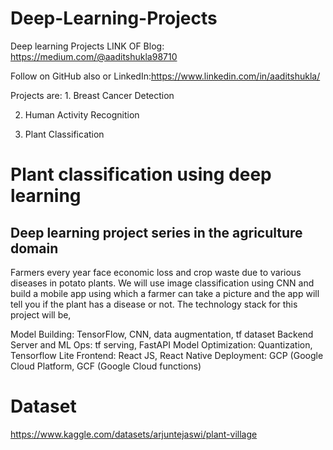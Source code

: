 # Deep-Learning-Projects
Deep learning Projects 
LINK OF Blog: https://medium.com/@aaditshukla98710 


Follow on GitHub also or LinkedIn:https://www.linkedin.com/in/aaditshukla/

Projects are: 1. Breast Cancer Detection

2. Human Activity Recognition

3. Plant Classification


# Plant classification using  deep learning
## Deep learning project series in the agriculture domain

Farmers every year face economic loss and crop waste due to various diseases in potato plants. We will use image classification using CNN and build a mobile app using which a farmer can take a picture and the app will tell you if the plant has a disease or not. The technology stack for this project will be,

Model Building: TensorFlow, CNN, data augmentation, tf dataset
Backend Server and ML Ops: tf serving, FastAPI
Model Optimization: Quantization, Tensorflow Lite
Frontend: React JS, React Native
Deployment: GCP (Google Cloud Platform, GCF (Google Cloud functions)

# Dataset
https://www.kaggle.com/datasets/arjuntejaswi/plant-village






